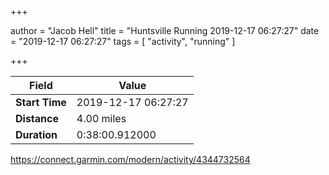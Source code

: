 +++

author = "Jacob Hell"
title = "Huntsville Running 2019-12-17 06:27:27"
date = "2019-12-17 06:27:27"
tags = [
    "activity", "running"
]

+++

<!--more-->

|Field  |Value  |
|--- | --- |
|**Start Time**|2019-12-17 06:27:27|
|**Distance**|4.00 miles|
|**Duration**|0:38:00.912000|

https://connect.garmin.com/modern/activity/4344732564
